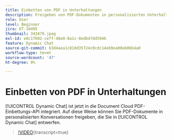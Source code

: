 ```yaml
---
title: Einbetten von PDF in Unterhaltungen
description: Freigeben von PDF-Dokumenten in personalisierten Unterhaltungen, die Sie in Dynamic Chat entwerfen.
role: User
level: Beginner
jira: KT-10495
thumbnail: 343479.jpeg
exl-id: e8c1f602-ceff-48a9-8a1c-8edb47dd5946
feature: Dynamic Chat
source-git-commit: 63d4aea1c818d35724c0cdc14e69ea00eb06b4a0
workflow-type: tm+mt
source-wordcount: '47'
ht-degree: 0%

---
```


# Einbetten von PDF in Unterhaltungen

[!UICONTROL Dynamic Chat] ist jetzt in die Document Cloud PDF-Einbettungs-API integriert. Auf diese Weise können Sie PDF-Dokumente in personalisierten Konversationen freigeben, die Sie in [!UICONTROL Dynamic Chat] entwerfen.

>[!VIDEO](https://video.tv.adobe.com/v/343479/?quality=12&learn=on){transcript=true}
